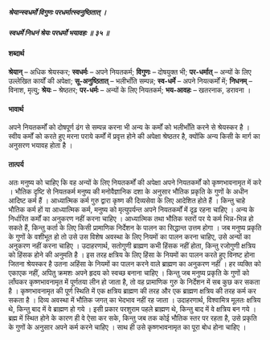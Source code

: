 ##### श्रेयान्स्वधर्मो विगुणः परधर्मात्स्वनुष्ठितात् ।
##### स्वधर्मे निधनं श्रेयः परधर्मो भयावहः ॥ ३५ ॥

#### शब्दार्थ

**श्रेयान्** – अधिक श्रेयस्कर; **स्वधर्मः** – अपने  नियतकर्म; **विगुणः** – दोषयुक्त भी; **पर-धर्मात्** – अन्यों के लिए उल्लेखित  कार्यों की अपेक्षा; **सू-अनुष्ठितात्** – भलीभाँति सम्पन्न; **स्व-धर्मे** – अपने  नियत्कर्मों में; **निधनम्** – विनाश, मृत्यु; **श्रेयः** – श्रेष्ठतर; **पर-धर्मः** – अन्यों के लिए नियतकर्म; **भय-आवहः** – खतरनाक, डरावना ।

#### भावार्थ

अपने नियतकर्मों को दोषपूर्ण ढंग से सम्पन्न करना भी अन्य के कर्मों को भलीभाँति करने से श्रेयस्कर है । स्वीय कर्मों को करते हुए मरना पराये कर्मों में प्रवृत्त होने की अपेक्षा श्रेष्ठतर है, क्योंकि अन्य किसी के मार्ग का अनुसरण भयावह होता है ।

#### तात्पर्य

अतः मनुष्य को चाहिए कि वह अन्यों के लिए नियतकर्मों की अपेक्षा अपने नियतकर्मों को कृष्णभावनामृत में करे । भौतिक दृष्टि से नियतकर्म मनुष्य की मनोवैज्ञानिक दशा के अनुसार भौतिक प्रकृति के गुणों के अधीन आदिष्ट कर्म हैं । आध्यात्मिक कर्म गुरु द्वारा कृष्ण की दिव्यसेवा के लिए आदेशित होते हैं । किन्तु चाहे भौतिक कर्म हों या आध्यात्मिक कर्म, मनुष्य को मृत्युपर्यन्त अपने नियतकर्मों में दृढ़ रहना चाहिए । अन्य के निर्धारित कर्मों का अनुकरण नहीं करना चाहिए । आध्यात्मिक तथा भौतिक स्तरों पर ये कर्म भिन्न-भिन्न हो सकते हैं, किन्तु कर्ता के लिए किसी प्रामाणिक निर्देशन के पालन का सिद्धान्त उत्तम होगा । जब मनुष्य प्रकृति के गुणों के वशीभूत हो तो उसे उस विशेष अवस्था के लिए नियमों का पालन करना चाहिए, उसे अन्यों का अनुकरण नहीं करना चाहिए । उदाहरणार्थ, सतोगुणी ब्राह्मण कभी हिंसक नहीं होता, किन्तु रजोगुणी क्षत्रिय को हिंसक होने की अनुमति है । इस तरह क्षत्रिय के लिए हिंसा के नियमों का पालन करते हुए विनष्ट होना जितना श्रेयस्कर है उतना अहिंसा के नियमों का पालन करने वाले ब्राह्मण का अनुकरण नहीं । हर व्यक्ति को एकाएक नहीं, अपितु क्रमशः अपने हृदय को स्वच्छ बनाना चाहिए । किन्तु जब मनुष्य प्रकृति के गुणों को लाँघकर कृष्णभावनामृत में पूर्णतया लीन हो जाता है, तो वह प्रामाणिक गुरु के निर्देशन में सब कुछ कर सकता है । कृष्णभावनामृत की पूर्ण स्थिति में एक क्षत्रिय ब्राह्मण की तरह और एक ब्राह्मण क्षत्रिय की तरह कर्म कर सकता है । दिव्य अवस्था में भौतिक जगत् का भेदभाव नहीं रह जाता । उदाहरणार्थ, विश्वामित्र मूलतः क्षत्रिय थे, किन्तु बाद में वे ब्राह्मण हो गये । इसी प्रकार परशुराम पहले ब्राह्मण थे, किन्तु बाद में वे क्षत्रिय बन गये । ब्रह्म में स्थित होने के कारण ही वे ऐसा कर सके, किन्तु जब तक कोई भौतिक स्तर पर रहता है, उसे प्रकृति के गुणों के अनुसार अपने कर्म करने चाहिए । साथ ही उसे कृष्णभावनामृत का पूरा बोध होना चाहिए ।